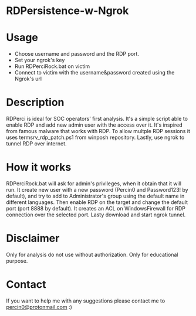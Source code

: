 # RDPersistence-w-Ngrok


# Usage
- Choose username and password and the RDP port.
- Set your ngrok's key
- Run RDPerciRock.bat on victim
- Connect to victim with the username&password created using the Ngrok's url


# Description 
RDPerci is ideal for SOC operators' first analysis. It's a simple script able to enable RDP and add new admin user with the access over it. It's inspired from famous malware that works with RDP. To allow multple RDP sessions it uses termsrv_rdp_patch.ps1 from winposh repository. Lastly, use ngrok to tunnel RDP over internet.

# How it works
RDPerciRock.bat will ask for admin's privileges, when it obtain that it will run. It create new user with a new password (Percin0 and Password123! by default), and try to add to Administrator's group using the default name in different languages. Then enable RDP on the target and change the default port (port 8888 by default). It creates an ACL on WindowsFirewall for RDP connection over the selected port. Lasty download and start ngrok tunnel.

# Disclaimer
Only for analysis do not use without authorization. Only for educational purpose.

# Contact
If you want to help me with any suggestions please contact me to percin0@protonmail.com :)
